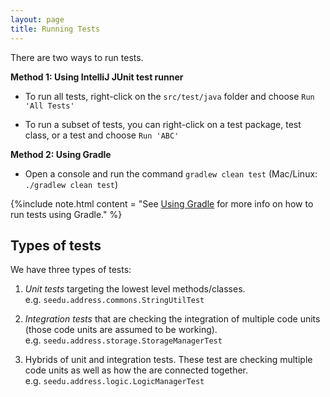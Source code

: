 ```yaml
---
layout: page
title: Running Tests
---
```


There are two ways to run tests.

**Method 1: Using IntelliJ JUnit test runner**

  - To run all tests, right-click on the `src/test/java` folder and
    choose `Run 'All Tests'`

  - To run a subset of tests, you can right-click on a test package,
    test class, or a test and choose `Run 'ABC'`

**Method 2: Using Gradle**

  - Open a console and run the command `gradlew clean test` (Mac/Linux:
    `./gradlew clean test`)

{%include note.html content = "See [Using Gradle](UsingGradle.md) for more info on how to run
tests using Gradle." %}

## Types of tests

We have three types of tests:

1.  *Unit tests* targeting the lowest level methods/classes.  
    e.g. `seedu.address.commons.StringUtilTest`

2.  *Integration tests* that are checking the integration of multiple
    code units (those code units are assumed to be working).  
    e.g. `seedu.address.storage.StorageManagerTest`

3.  Hybrids of unit and integration tests. These test are checking
    multiple code units as well as how the are connected together.  
    e.g. `seedu.address.logic.LogicManagerTest`
